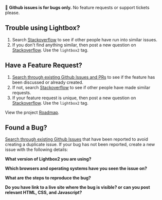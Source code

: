 🐛 **Github issues is for bugs only.** No feature requests or support tickets please.

## Trouble using Lightbox?


1. Search [Stackoverflow](https://stackoverflow.com/questions/tagged/lightbox2) to see if other people have run into similar issues.
3. If you don't find anything similar, then post a new question on [Stackoverflow](https://stackoverflow.com/questions/ask). Use the `lightbox2` tag.

## Have a Feature Request?

1. [Search through existing Github Issues and PRs](https://github.com/lokesh/lightbox2/issues) to see if the feature has been discussed or already created.
2. If not, search [Stackoverflow](https://stackoverflow.com/questions/tagged/lightbox2) to see if other people have made similar requests.
3. If your feature request is unique, then post a new question on [Stackoverflow](https://stackoverflow.com/questions/ask). Use the `lightbox2` tag.

View the project [Roadmap](https://github.com/lokesh/lightbox2/blob/master/ROADMAP.md).


## Found a Bug?

[Search through existing Github Issues](https://github.com/lokesh/lightbox2/issues) that have been reported to avoid creating a duplicate issue. If your bug has not been reported, create a new issue with the following details:

**What version of Lightbox2 you are using?**

**Which browsers and operating systems have you seen the issue on?**

**What are the steps to reproduce the bug?**

**Do you have link to a live site where the bug is visible? or can you post relevant HTML, CSS, and Javascript?**
